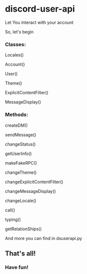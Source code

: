 # discord-user-api
Let You interact with your account

So, let's begin


### Classes:

Locales()

Account()

User()

Theme()

ExplicitContentFilter()

MessageDisplay()



### Methods:

createDM()

sendMessage()

changeStatus()

getUserInfo()

makeFakeRPC()

changeTheme()

changeExplicitContentFilter()

changeMessageDisplay()

changeLocale()

call()

typing()

getRelationShips()

And more you can find in dsuserapi.py

## That's all!
### Have fun!
